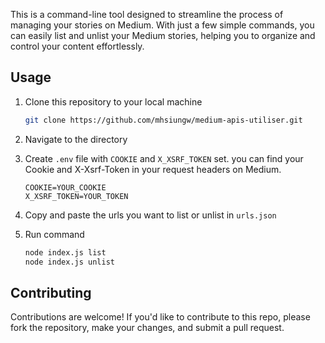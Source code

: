 This is a command-line tool designed to streamline the process of managing your stories on Medium. With just a few simple commands, you can easily list and unlist your Medium stories, helping you to organize and control your content effortlessly.

## Usage 

1. Clone this repository to your local machine
	```bash
	git clone https://github.com/mhsiungw/medium-apis-utiliser.git
	```

2. Navigate to the directory
3. Create `.env` file with `COOKIE` and `X_XSRF_TOKEN` set.
you can find your Cookie and X-Xsrf-Token in your request headers on Medium.
	```
	COOKIE=YOUR_COOKIE
	X_XSRF_TOKEN=YOUR_TOKEN
	```
4. Copy and paste the urls you want to list or unlist in `urls.json`
5. Run command
	```bash
	node index.js list
	node index.js unlist
	```

## Contributing
Contributions are welcome! If you'd like to contribute to this repo, please fork the repository, make your changes, and submit a pull request.
